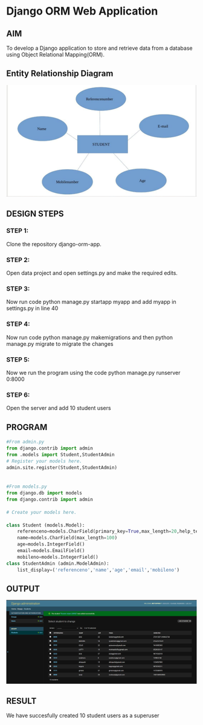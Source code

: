# Django ORM Web Application

## AIM
To develop a Django application to store and retrieve data from a database using Object Relational Mapping(ORM).

## Entity Relationship Diagram
![image](./ER%20Diagram.png)
## DESIGN STEPS

### STEP 1:
Clone the repository django-orm-app.
### STEP 2:
Open data project and open settings.py and make the required edits. 
### STEP 3:
Now run code python manage.py startapp myapp and add myapp in settings.py in line 40
### STEP 4:
Now run code python manage.py makemigrations and then python manage.py migrate to migrate the changes

### STEP 5:
Now we run the program using the code python manage.py runserver 0:8000 

### STEP 6:
Open the server and add 10 student users

## PROGRAM
```py
#From admin.py
from django.contrib import admin
from .models import Student,StudentAdmin
# Register your models here.
admin.site.register(Student,StudentAdmin)


#From models.py
from django.db import models
from django.contrib import admin

# Create your models here.

class Student (models.Model):
    referenceno=models.CharField(primary_key=True,max_length=20,help_text="referenceno")
    name=models.CharField(max_length=100)
    age=models.IntegerField()
    email=models.EmailField()
    mobileno=models.IntegerField()
class StudentAdmin (admin.ModelAdmin):
    list_display=('referenceno','name','age','email','mobileno')
```

## OUTPUT
![image](./studentuser.png) 

## RESULT
We have succesfully created 10 student users as a superuser
